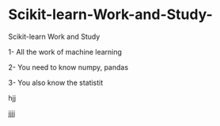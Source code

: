 # Scikit-learn-Work-and-Study-
Scikit-learn Work and Study 

1- All the work of machine learning

2- You need to know numpy, pandas

3- You also know the statistit      



hjj
    
jjjj
